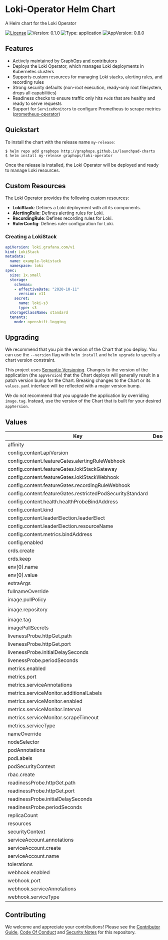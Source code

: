# Loki-Operator Helm Chart

A Helm chart for the Loki Operator

[![License](https://img.shields.io/badge/License-Apache%202.0-blue.svg)](https://opensource.org/licenses/Apache-2.0) ![Version: 0.1.0](https://img.shields.io/badge/Version-0.1.0-informational?style=flat-square) ![Type: application](https://img.shields.io/badge/Type-application-informational?style=flat-square) ![AppVersion: 0.8.0](https://img.shields.io/badge/AppVersion-0.8.0-informational?style=flat-square)

## Features

- Actively maintained by [GraphOps](https://graphops.xyz) [and contributors](https://github.com/graphops/launchpad-charts/graphs/contributors)
- Deploys the Loki Operator, which manages Loki deployments in Kubernetes clusters
- Supports custom resources for managing Loki stacks, alerting rules, and recording rules
- Strong security defaults (non-root execution, ready-only root filesystem, drops all capabilities)
- Readiness checks to ensure traffic only hits `Pod`s that are healthy and ready to serve requests
- Support for `ServiceMonitor`s to configure Prometheus to scrape metrics ([prometheus-operator](https://github.com/prometheus-operator/prometheus-operator))

## Quickstart

To install the chart with the release name `my-release`:

```console
$ helm repo add graphops http://graphops.github.io/launchpad-charts
$ helm install my-release graphops/loki-operator
```

Once the release is installed, the Loki Operator will be deployed and ready to manage Loki resources.

## Custom Resources

The Loki Operator provides the following custom resources:

- **LokiStack**: Defines a Loki deployment with all its components.
- **AlertingRule**: Defines alerting rules for Loki.
- **RecordingRule**: Defines recording rules for Loki.
- **RulerConfig**: Defines ruler configuration for Loki.

### Creating a LokiStack

```yaml
apiVersion: loki.grafana.com/v1
kind: LokiStack
metadata:
  name: example-lokistack
  namespace: loki
spec:
  size: 1x.small
  storage:
    schemas:
    - effectiveDate: "2020-10-11"
      version: v11
    secret:
      name: loki-s3
      type: s3
  storageClassName: standard
  tenants:
    mode: openshift-logging
```

## Upgrading

We recommend that you pin the version of the Chart that you deploy. You can use the `--version` flag with `helm install` and `helm upgrade` to specify a chart version constraint.

This project uses [Semantic Versioning](https://semver.org/). Changes to the version of the application (the `appVersion`) that the Chart deploys will generally result in a patch version bump for the Chart. Breaking changes to the Chart or its `values.yaml` interface will be reflected with a major version bump.

We do not recommend that you upgrade the application by overriding `image.tag`. Instead, use the version of the Chart that is built for your desired `appVersion`.

## Values

| Key | Description | Type | Default |
|-----|-------------|------|---------|
 | affinity |  | object | `{}` |
 | config.content.apiVersion |  | string | `"config.loki.grafana.com/v1"` |
 | config.content.featureGates.alertingRuleWebhook |  | bool | `false` |
 | config.content.featureGates.lokiStackGateway |  | bool | `true` |
 | config.content.featureGates.lokiStackWebhook |  | bool | `false` |
 | config.content.featureGates.recordingRuleWebhook |  | bool | `false` |
 | config.content.featureGates.restrictedPodSecurityStandard |  | bool | `false` |
 | config.content.health.healthProbeBindAddress |  | string | `":8081"` |
 | config.content.kind |  | string | `"ProjectConfig"` |
 | config.content.leaderElection.leaderElect |  | bool | `true` |
 | config.content.leaderElection.resourceName |  | string | `"loki-operator.grafana.com"` |
 | config.content.metrics.bindAddress |  | string | `"127.0.0.1:8080"` |
 | config.enabled |  | bool | `true` |
 | crds.create |  | bool | `true` |
 | crds.keep |  | bool | `true` |
 | env[0].name |  | string | `"WATCH_NAMESPACE"` |
 | env[0].value |  | string | `"monitoring"` |
 | extraArgs |  | list | `[]` |
 | fullnameOverride |  | string | `""` |
 | image.pullPolicy |  | string | `"IfNotPresent"` |
 | image.repository |  | string | `"docker.io/grafana/loki-operator"` |
 | image.tag |  | string | `""` |
 | imagePullSecrets |  | list | `[]` |
 | livenessProbe.httpGet.path |  | string | `"/healthz"` |
 | livenessProbe.httpGet.port |  | int | `8081` |
 | livenessProbe.initialDelaySeconds |  | int | `15` |
 | livenessProbe.periodSeconds |  | int | `20` |
 | metrics.enabled |  | bool | `true` |
 | metrics.port |  | int | `8443` |
 | metrics.serviceAnnotations |  | object | `{}` |
 | metrics.serviceMonitor.additionalLabels |  | object | `{}` |
 | metrics.serviceMonitor.enabled |  | bool | `false` |
 | metrics.serviceMonitor.interval |  | string | `"15s"` |
 | metrics.serviceMonitor.scrapeTimeout |  | string | `"10s"` |
 | metrics.serviceType |  | string | `"ClusterIP"` |
 | nameOverride |  | string | `""` |
 | nodeSelector |  | object | `{}` |
 | podAnnotations |  | object | `{}` |
 | podLabels |  | object | `{}` |
 | podSecurityContext |  | object | `{}` |
 | rbac.create |  | bool | `true` |
 | readinessProbe.httpGet.path |  | string | `"/readyz"` |
 | readinessProbe.httpGet.port |  | int | `8081` |
 | readinessProbe.initialDelaySeconds |  | int | `5` |
 | readinessProbe.periodSeconds |  | int | `10` |
 | replicaCount |  | int | `1` |
 | resources |  | object | `{}` |
 | securityContext |  | object | `{}` |
 | serviceAccount.annotations |  | object | `{}` |
 | serviceAccount.create |  | bool | `true` |
 | serviceAccount.name |  | string | `""` |
 | tolerations |  | list | `[]` |
 | webhook.enabled |  | bool | `true` |
 | webhook.port |  | int | `9443` |
 | webhook.serviceAnnotations |  | object | `{}` |
 | webhook.serviceType |  | string | `"ClusterIP"` |

## Contributing

We welcome and appreciate your contributions! Please see the [Contributor Guide](/CONTRIBUTING.md), [Code Of Conduct](/CODE_OF_CONDUCT.md) and [Security Notes](/SECURITY.md) for this repository.
